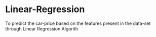 # Linear-Regression
To predict the car-price based on the features present in the data-set through Linear Regression Algorith
